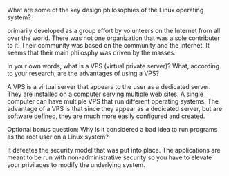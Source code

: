 What are some of the key design philosophies of the Linux operating system?

primarily developed as a group effort by volunteers on the Internet from all over the world.  There was not one organization that was a sole contributer to it.  Their community was based on the community and the internet.  It seems that their main philosphy was driven by the masses.




In your own words, what is a VPS (virtual private server)? What, according to your research, are the advantages of using a VPS?

A VPS is a virtual server that appears to the user as a dedicated server.  They are installed on a computer serving multiple web sites.  A single computer can have multiple VPS that run different operating systems. The advantage of a VPS is that since they appear as a dedicated server, but are software defined, they are much more easily configured and created.


Optional bonus question: Why is it considered a bad idea to run programs as the root user on a Linux system?

It defeates the security model that was put into place.  The applications are meant to be run with non-administrative security so you have to elevate your privilages to modify the underlying system.